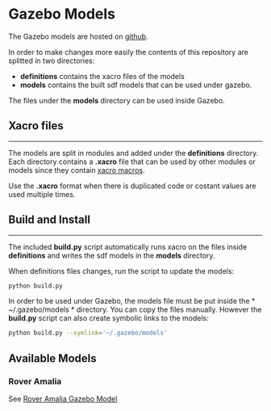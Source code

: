 # Gazebo Models

The Gazebo models are hosted on [github](https://github.com/team-diana/gazebo-models).

In order to make changes more easily the contents of this repository are splitted in two directories:

- **definitions** contains the xacro files of the models
- **models** contains the built sdf models that can be used under gazebo.

The files under the **models** directory can be used inside Gazebo.

## Xacro files
---
The models are split in modules and added under the **definitions** directory. Each directory contains a **.xacro** file that can be used by other modules or models since they contain [xacro macros](http://wiki.ros.org/urdf/Tutorials/Using%20Xacro%20to%20Clean%20Up%20a%20URDF%20File#Macros).

Use the **.xacro** format when there is duplicated code or costant values are used multiple times.

## Build and Install
---
The included **build.py** script automatically runs xacro on the files inside **definitions** and writes the sdf models in the **models** directory.

When definitions files changes, run the script to update the models: 

```bash
python build.py
```

In order to be used under Gazebo, the models file must be put inside the * ~/.gazebo/models * directory. You can copy the files manually. However the **build.py** script can also create symbolic links to the models:

```bash
python build.py --symlink='~/.gazebo/models'
```

## Available Models

### Rover Amalia

See [Rover Amalia Gazebo Model](gazebo_amalia_rover.md)
